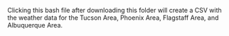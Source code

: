 Clicking this bash file after downloading this folder will create a CSV with the weather data for the Tucson Area, Phoenix Area, Flagstaff
Area, and Albuquerque Area.